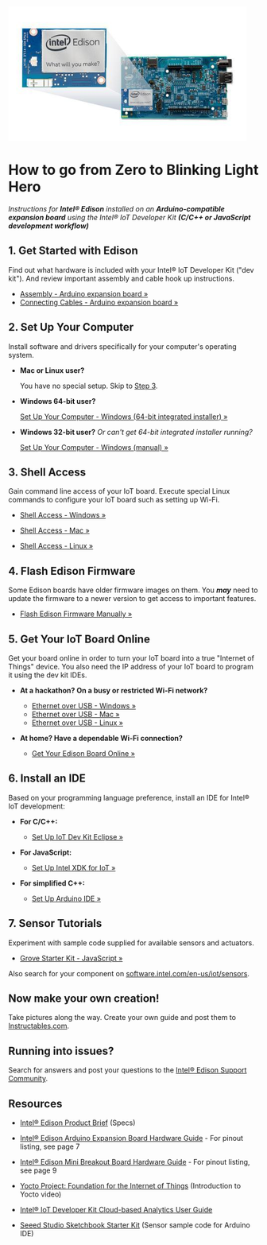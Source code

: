 ![Arduino Expansion Board with Intel® Edison](arduino_expansion_board_with_edison.jpg)

# How to go from Zero to Blinking Light Hero

_Instructions for **Intel® Edison** installed on an **Arduino-compatible expansion board** using the Intel® IoT Developer Kit **(C/C++ or JavaScript development workflow)**_


## 1. Get Started with Edison

Find out what hardware is included with your Intel® IoT Developer Kit ("dev kit"). And review important assembly and cable hook up instructions.

* [Assembly - Arduino expansion board »](arduino_expansion_board-assembly/assembly.md)
* [Connecting Cables - Arduino expansion board »](arduino_expansion_board-assembly/connecting-cables.md)


## 2. Set Up Your Computer

Install software and drivers specifically for your computer's operating system. 

* **Mac or Linux user?** 

  You have no special setup. Skip to [Step 3](#3-shell-access).

* **Windows 64-bit user?** 

  [Set Up Your Computer - Windows (64-bit integrated installer) »]()

* **Windows 32-bit user?** *Or can't get 64-bit integrated installer running?* 

  [Set Up Your Computer - Windows (manual) »]()


## 3. Shell Access

Gain command line access of your IoT board. Execute special Linux commands to configure your IoT board such as setting up Wi-Fi.

* [Shell Access - Windows »]()

* [Shell Access - Mac »]()

* [Shell Access - Linux »]()

## 4. Flash Edison Firmware

Some Edison boards have older firmware images on them. You **_may_** need to update the firmware to a newer version to get access to important features.

* [Flash Edison Firmware Manually »]()


## 5. Get Your IoT Board Online

Get your board online in order to turn your IoT board into a true "Internet of Things" device. You also need the IP address of your IoT board to program it using the dev kit IDEs.

* **At a hackathon? On a busy or restricted Wi-Fi network?**

  * [Ethernet over USB - Windows »]()
  * [Ethernet over USB - Mac »]()
  * [Ethernet over USB - Linux »]()

* **At home? Have a dependable Wi-Fi connection?**

  * [Get Your Edison Board Online »]()


## 6. Install an IDE

Based on your programming language preference, install an IDE for Intel® IoT development:

* **For C/C++:**
  * [Set Up IoT Dev Kit Eclipse »]()

* **For JavaScript:**
  * [Set Up Intel XDK for IoT »]()

* **For simplified C++:** 
  * [Set Up Arduino IDE »](https://software.intel.com/en-us/articles/install-arduino-ide-on-intel-iot-platforms)


## 7. Sensor Tutorials

Experiment with sample code supplied for available sensors and actuators.

* [Grove Starter Kit - JavaScript »]()

Also search for your component on [software.intel.com/en-us/iot/sensors](software.intel.com/en-us/iot/sensors).


## Now make your own creation!

Take pictures along the way. Create your own guide and
post them to [Instructables.com](http://instructables.com/id/intel).


## Running into issues?

Search for answers and post your questions to the [Intel® Edison Support Community](https://communities.intel.com/community/tech/edison).


## Resources

* [Intel® Edison Product Brief](http://www.intel.com/support/edison/sb/CS-035277.htm) (Specs)

* [Intel® Edison Arduino Expansion Board Hardware Guide](http://www.intel.com/support/edison/sb/CS-035275.htm) - For pinout listing, see page 7

* [Intel® Edison Mini Breakout Board Hardware Guide](http://www.intel.com/support/edison/sb/CS-035252.htm) - For pinout listing, see page 9 

* [Yocto Project: Foundation for the Internet of Things](https://www.youtube.com/watch?v=ztsnQ3p59jA&list=PLg-UKERBljNw254jnyMNZiu8yqF8pPq0m&index=24) (Introduction to Yocto video)

* [Intel® IoT Developer Kit Cloud-based Analytics User Guide](https://software.intel.com/en-us/intel-iot-developer-kit-cloud-based-analytics-user-guide) 

* [Seeed Studio Sketchbook Starter Kit](https://github.com/Seeed-Studio/Sketchbook_Starter_Kit_V2.0) (Sensor sample code for Arduino IDE)

